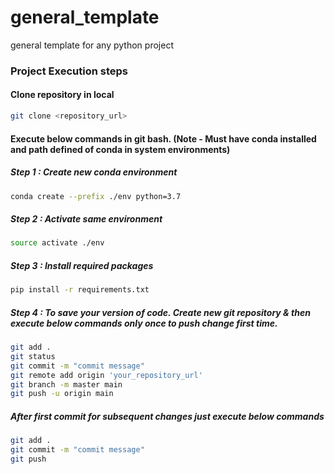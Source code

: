 # general_template
general template for any python project 


### Project Execution steps 
#### Clone repository in local
```bash
git clone <repository_url>
``` 
#### Execute below commands in git bash. (Note - Must have conda installed and path defined of conda in system environments)
##### Step 1 : Create new conda environment 
```bash
conda create --prefix ./env python=3.7
```
##### Step 2 : Activate same environment
```bash
source activate ./env
```
##### Step 3 : Install required packages
```bash
pip install -r requirements.txt
```
##### Step 4 : To save your version of code. Create new git repository & then execute below commands only once to push change first time.
```bash
git add .
git status
git commit -m "commit message"
git remote add origin 'your_repository_url'
git branch -m master main
git push -u origin main
```
##### After first commit for subsequent changes just execute below commands
```bash
git add .
git commit -m "commit message"
git push
``` 
